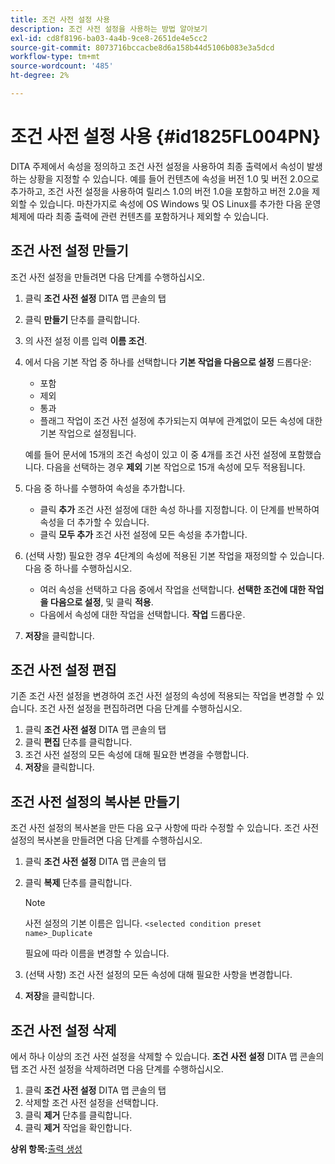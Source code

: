 ```yaml
---
title: 조건 사전 설정 사용
description: 조건 사전 설정을 사용하는 방법 알아보기
exl-id: cd8f8196-ba03-4a4b-9ce8-2651de4e5cc2
source-git-commit: 8073716bccacbe8d6a158b44d5106b083e3a5dcd
workflow-type: tm+mt
source-wordcount: '485'
ht-degree: 2%

---
```


# 조건 사전 설정 사용 {#id1825FL004PN}

DITA 주제에서 속성을 정의하고 조건 사전 설정을 사용하여 최종 출력에서 속성이 발생하는 상황을 지정할 수 있습니다. 예를 들어 컨텐츠에 속성을 버전 1.0 및 버전 2.0으로 추가하고, 조건 사전 설정을 사용하여 릴리스 1.0의 버전 1.0을 포함하고 버전 2.0을 제외할 수 있습니다. 마찬가지로 속성에 OS Windows 및 OS Linux를 추가한 다음 운영 체제에 따라 최종 출력에 관련 컨텐츠를 포함하거나 제외할 수 있습니다.

## 조건 사전 설정 만들기

조건 사전 설정을 만들려면 다음 단계를 수행하십시오.

1. 클릭 **조건 사전 설정** DITA 맵 콘솔의 탭
1. 클릭 **만들기** 단추를 클릭합니다.
1. 의 사전 설정 이름 입력 **이름 조건**.
1. 에서 다음 기본 작업 중 하나를 선택합니다 **기본 작업을 다음으로 설정** 드롭다운:

   - 포함
   - 제외
   - 통과
   - 플래그 작업이 조건 사전 설정에 추가되는지 여부에 관계없이 모든 속성에 대한 기본 작업으로 설정됩니다.

   예를 들어 문서에 15개의 조건 속성이 있고 이 중 4개를 조건 사전 설정에 포함했습니다. 다음을 선택하는 경우 **제외** 기본 작업으로 15개 속성에 모두 적용됩니다.

1. 다음 중 하나를 수행하여 속성을 추가합니다.
   - 클릭 **추가** 조건 사전 설정에 대한 속성 하나를 지정합니다. 이 단계를 반복하여 속성을 더 추가할 수 있습니다.
   - 클릭 **모두 추가** 조건 사전 설정에 모든 속성을 추가합니다.
1. \(선택 사항\) 필요한 경우 4단계의 속성에 적용된 기본 작업을 재정의할 수 있습니다. 다음 중 하나를 수행하십시오.
   - 여러 속성을 선택하고 다음 중에서 작업을 선택합니다. **선택한 조건에 대한 작업을 다음으로 설정**, 및 클릭 **적용**.
   - 다음에서 속성에 대한 작업을 선택합니다. **작업** 드롭다운.
1. **저장**&#x200B;을 클릭합니다.

## 조건 사전 설정 편집

기존 조건 사전 설정을 변경하여 조건 사전 설정의 속성에 적용되는 작업을 변경할 수 있습니다. 조건 사전 설정을 편집하려면 다음 단계를 수행하십시오.

1. 클릭 **조건 사전 설정** DITA 맵 콘솔의 탭
1. 클릭 **편집** 단추를 클릭합니다.
1. 조건 사전 설정의 모든 속성에 대해 필요한 변경을 수행합니다.
1. **저장**&#x200B;을 클릭합니다.

## 조건 사전 설정의 복사본 만들기

조건 사전 설정의 복사본을 만든 다음 요구 사항에 따라 수정할 수 있습니다. 조건 사전 설정의 복사본을 만들려면 다음 단계를 수행하십시오.

1. 클릭 **조건 사전 설정** DITA 맵 콘솔의 탭
1. 클릭 **복제** 단추를 클릭합니다.

   >[!NOTE]
   >
   > 사전 설정의 기본 이름은 입니다. `<selected condition preset name>_Duplicate`

   필요에 따라 이름을 변경할 수 있습니다.

1. \(선택 사항\) 조건 사전 설정의 모든 속성에 대해 필요한 사항을 변경합니다.
1. **저장**&#x200B;을 클릭합니다.

## 조건 사전 설정 삭제

에서 하나 이상의 조건 사전 설정을 삭제할 수 있습니다. **조건 사전 설정** DITA 맵 콘솔의 탭 조건 사전 설정을 삭제하려면 다음 단계를 수행하십시오.

1. 클릭 **조건 사전 설정** DITA 맵 콘솔의 탭
1. 삭제할 조건 사전 설정을 선택합니다.
1. 클릭 **제거** 단추를 클릭합니다.
1. 클릭 **제거** 작업을 확인합니다.

**상위 항목:**[&#x200B;출력 생성](generate-output.md)
